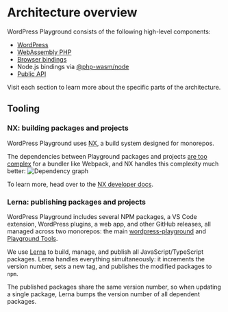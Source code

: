 # Architecture overview

WordPress Playground consists of the following high-level components:

-   [WordPress](./15-wordpress.md)
-   [WebAssembly PHP](./02-wasm-php-overview.md)
-   [Browser bindings](./08-browser-concepts.md)
-   Node.js bindings via [@php-wasm/node](https://npmjs.com/package/@php-wasm/node)
-   [Public API](../06-playground-apis/01-index.md)

Visit each section to learn more about the specific parts of the architecture.

## Tooling

### NX: building packages and projects

WordPress Playground uses [NX](https://nx.dev/), a build system designed for monorepos.

The dependencies between Playground packages and projects [are too complex](https://github.com/WordPress/wordpress-playground/pull/151) for a bundler like Webpack, and NX handles this complexity much better:
![Dependency graph](@site/static/img/dependencies.png)

To learn more, head over to the [NX developer docs](https://nx.dev/getting-started/intro).

### Lerna: publishing packages and projects

WordPress Playground includes several NPM packages, a VS Code extension, WordPress plugins, a web app, and other GitHub releases, all managed across two monorepos: the main [wordpress-playground](https://github.com/WordPress/wordpress-playground) and [Playground Tools](https://github.com/WordPress/playground-tools/).

We use [Lerna](https://lerna.js.org) to build, manage, and publish all JavaScript/TypeScript packages. Lerna handles everything simultaneously: it increments the version number, sets a new tag, and publishes the modified packages to `npm`.

The published packages share the same version number, so when updating a single package, Lerna bumps the version number of all dependent packages.
